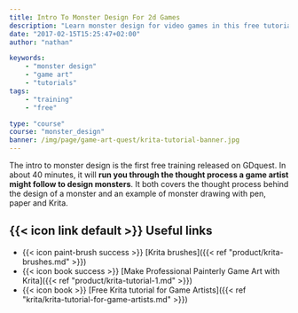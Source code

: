 ```yaml
---
title: Intro To Monster Design For 2d Games
description: "Learn monster design for video games in this free tutorial series! Using Mario and Final Fantasy XIV as references, I'll show you how professionals paint game monsters."
date: "2017-02-15T15:25:47+02:00"
author: "nathan"

keywords: 
    - "monster design"
    - "game art"
    - "tutorials"
tags: 
    - "training"
    - "free"

type: "course"
course: "monster_design"
banner: /img/page/game-art-quest/krita-tutorial-banner.jpg
---
```


The intro to monster design is the first free training released on GDquest. In about 40 minutes, it will **run you through the thought process a game artist might follow to design monsters**. It both covers the thought process behind the design of a monster and an example of monster drawing with pen, paper and Krita.

## {{< icon link default >}} Useful links

- {{< icon paint-brush success >}} [Krita brushes]({{< ref "product/krita-brushes.md" >}})
- {{< icon book success >}} [Make Professional Painterly Game Art with Krita]({{< ref "product/krita-tutorial-1.md" >}})
- {{< icon book >}} [Free Krita tutorial for Game Artists]({{< ref "krita/krita-tutorial-for-game-artists.md" >}})
